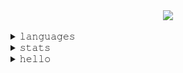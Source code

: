 
<a target="_blank" href="https://alysson.dev/">
  <div align="center">
      <img align="center" src="./assets/pc.gif"/>
  </div>
</a>

</br>

<details>
  <summary>𝚕𝚊𝚗𝚐𝚞𝚊𝚐𝚎𝚜</summary>
  
  </br>
  
  <img src="https://github-readme-stats.vercel.app/api/top-langs/?username=4lysson-a&layout=compact&langs_count=20&include_all_commits=true&count_private=true&hide=html,css,tex,hack&theme=radical&hide_border=true&line_height=20"/>
</details>


<details>
  <summary>𝚜𝚝𝚊𝚝𝚜</summary>
   
  </br>
   
  <img alt="4lysson-a Github Stats" src="https://github-readme-stats.arretdaniel.vercel.app/api?username=4lysson-a&show_icons=true&hide_border=true&theme=radical&count_private=true&line_height=30&include_all_commits=false" />
</details>

<details>
  <summary>𝚑𝚎𝚕𝚕𝚘</summary>
  
  </br>
  
  <a href="mailto:me@4ly.dev">
    <img src="https://img.shields.io/badge/Gmail-D14836?style=for-the-badge&logo=gmail&logoColor=white" />
  <a/>
  
  <a href="https://linkedin.alysson.dev">
    <img src="https://img.shields.io/badge/LinkedIn-0077B5?style=for-the-badge&logo=linkedin&logoColor=white">
  </a>
  
  <a href="https://www.instagram.com/4lysson_a/">
    <img src="https://img.shields.io/badge/Instagram-E4405F?style=for-the-badge&logo=instagram&logoColor=white">
  </a>
</details>
 
